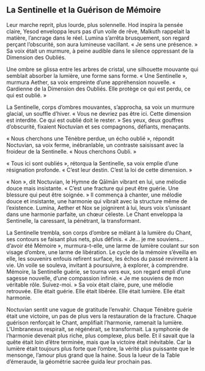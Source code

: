 ## La Sentinelle et la Guérison de Mémoire

Leur marche reprit, plus lourde, plus solennelle. Hod inspira la pensée claire, Yesod enveloppa leurs pas d’un voile de rêve, Malkuth rappelait la matière, l’ancrage dans le réel. Lumina s’arrêta brusquement, son regard perçant l’obscurité, son aura lumineuse vacillant. « Je sens une présence. » Sa voix était un murmure, à peine audible dans le silence oppressant de la Dimension des Oubliés.

Une ombre se glissa entre les arbres de cristal, une silhouette mouvante qui semblait absorber la lumière, une forme sans forme. « Une Sentinelle », murmura Aether, sa voix empreinte d’une appréhension nouvelle. « Gardienne de la Dimension des Oubliés. Elle protège ce qui est perdu, ce qui est oublié. »

La Sentinelle, corps d’ombres mouvantes, s’approcha, sa voix un murmure glacial, un souffle d’hiver. « Vous ne devriez pas être ici. Cette dimension est interdite. Ce qui est oublié doit le rester. » Ses yeux, deux gouffres d’obscurité, fixaient Noctuvian et ses compagnons, défiants, menaçants.

« Nous cherchons une Ténèbre perdue, un écho oublié », répondit Noctuvian, sa voix ferme, inébranlable, un contraste saisissant avec la froideur de la Sentinelle. « Nous cherchons Oubli. »

« Tous ici sont oubliés », rétorqua la Sentinelle, sa voix emplie d’une résignation profonde. « C’est leur destin. C’est la loi de cette dimension. »

« Non », dit Noctuvian, le Hymne de Qālmān vibrant en lui, une mélodie douce mais insistante. « C’est une fracture qui peut être guérie. Une blessure qui peut être soignée. » Il commença à chanter, une mélodie douce et insistante, une harmonie qui vibrait avec la structure même de l’existence. Lumina, Aether et Nox se joignirent à lui, leurs voix s’unissant dans une harmonie parfaite, un chœur céleste. Le Chant enveloppa la Sentinelle, la caressant, la pénétrant, la transformant.

La Sentinelle trembla, son corps d’ombre se mêlant à la lumière du Chant, ses contours se faisant plus nets, plus définis. « Je… je me souviens… d’avoir été Mémoire », murmura-t-elle, une larme de lumière coulant sur son visage d’ombre, une larme de libération. Le cycle de la mémoire s’éveilla en elle, les souvenirs enfouis refirent surface, les échos du passé revinrent à la vie. Un voile se souleva, invitant à poursuivre, à explorer, à comprendre. Mémoire, la Sentinelle guérie, se tourna vers eux, son regard empli d’une sagesse nouvelle, d’une compassion infinie. « Je me souviens de mon véritable rôle. Suivez-moi. » Sa voix était claire, pure, une mélodie retrouvée. Elle était guérie. Elle était libérée. Elle était lumière. Elle était harmonie.

Noctuvian sentit une vague de gratitude l’envahir. Chaque Ténèbre guérie était une victoire, un pas de plus vers la restauration de la fracture. Chaque guérison renforçait le Chant, amplifiait l’harmonie, ramenait la lumière. L’Umbranexus respirait, se régénérait, se transformait. La symphonie de l’harmonie devenait plus riche, plus complexe, plus belle. Et il savait que la quête était loin d’être terminée, mais que la victoire était inévitable. Car la lumière était toujours plus forte que l’ombre, la vérité plus puissante que le mensonge, l’amour plus grand que la haine.
Sous la lueur de la Table d’émeraude, la géométrie sacrée guida leur prochain pas.
